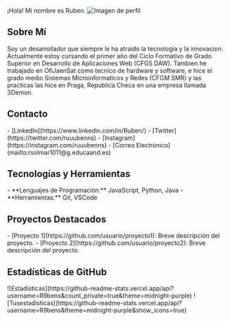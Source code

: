 ¡Hola! Mi nombre es Ruben.
![Imagen de perfil](https://url-de-tu-imagen.jpg)
<h2>Sobre Mí</h2>
Soy un desarrollador que siempre le ha atraido la tecnologia y la innovacion.
Actualmente estoy cursando el primer año del Ciclo Formativo de Grado Superior en Desarrollo de Aplicaciones Web (CFGS DAW).
Tambien he trabajado en OfiJaenSat como tecnico de hardware y software, e hice el grado medio Sistemas Microinformaticos y Redes (CFGM SMR) y las practicas las hice en Praga, Republica Checa en una empresa llamada 3Demon.
<h2>Contacto</h2>
- [LinkedIn](https://www.linkedin.com/in/Ruben/)
- [Twitter](https://twitter.com/ruuubenns)
- [Instagram](https://instagram.com/ruuubenns)
- [Correo Electrónico](mailto:rsolmar1011@g.educaand.es)
<h2>Tecnologías y Herramientas</h2>
- **Lenguajes de Programación:** JavaScript, Python, Java
- **Herramientas:** Git, VSCode
<h2>Proyectos Destacados</h2>
- [Proyecto 1](https://github.com/usuario/proyecto1): Breve descripción
del proyecto.
- [Proyecto 2](https://github.com/usuario/proyecto2): Breve descripción
del proyecto.

<h2>Estadísticas de GitHub</h2>
![Estadísticas](https://github-readme-stats.vercel.app/api?username=R9bens&count_private=true&theme=midnight-purple)
![Tusestadísticas](https://github-readme-stats.vercel.app/api?username=R9bens&theme=midnight-purple&show_icons=true)

